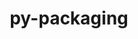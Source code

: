 ---
title: "py-packaging"
layout: cache
categories: [package, develop-2024-12-22]
meta: {"versions": ["24.2"], "compilers": ["gcc@=10.5.0", "gcc@=11.1.0", "gcc@=11.4.0", "gcc@=12.3.0", "gcc@=13.2.0", "gcc@=13.3.0", "gcc@=7.3.1", "gcc@=7.5.0", "gcc@=9.4.0", "oneapi@=2024.2.1"], "oss": ["amzn2", "centos7", "rhel8", "ubuntu18.04", "ubuntu20.04", "ubuntu22.04", "ubuntu24.04"], "platforms": ["linux"], "targets": ["aarch64", "neoverse_v2", "ppc64le", "x86_64_v3"], "stacks": ["aws-isc", "aws-isc-aarch64", "data-vis-sdk", "developer-tools-aarch64-linux-gnu", "developer-tools-x86_64_v3-linux-gnu", "e4s", "e4s-neoverse-v2", "e4s-oneapi", "e4s-power", "e4s-rocm-external", "ml-linux-aarch64-cpu", "ml-linux-aarch64-cuda", "ml-linux-x86_64-cpu", "ml-linux-x86_64-cuda", "ml-linux-x86_64-rocm", "radiuss", "root", "tutorial"], "num_specs": 36, "num_specs_by_stack": {"root": 36, "aws-isc-aarch64": 2, "aws-isc": 2, "developer-tools-x86_64_v3-linux-gnu": 1, "developer-tools-aarch64-linux-gnu": 1, "radiuss": 2, "e4s-power": 4, "data-vis-sdk": 1, "e4s-neoverse-v2": 4, "e4s": 5, "e4s-rocm-external": 1, "tutorial": 1, "e4s-oneapi": 5, "ml-linux-aarch64-cuda": 4, "ml-linux-aarch64-cpu": 4, "ml-linux-x86_64-cpu": 4, "ml-linux-x86_64-cuda": 4, "ml-linux-x86_64-rocm": 4}}
spec_details: [{"hash": "sgdfcrfwarpzvy3vw7wadbpr4sd3eyrq", "compiler": "gcc@=7.3.1", "versions": ["24.2"], "os": "amzn2", "platform": "linux", "target": "aarch64", "variants": ["build_system=python_pip"], "stacks": ["root", "aws-isc-aarch64"], "size": "-", "tarball": "https://binaries.spack.io/develop-2024-12-22/build_cache/linux-amzn2-aarch64/gcc-7.3.1/py-packaging-24.2/linux-amzn2-aarch64-gcc-7.3.1-py-packaging-24.2-sgdfcrfwarpzvy3vw7wadbpr4sd3eyrq.spack"}, {"hash": "hjp25uddmpmeh6znez77ole3kc7mhagc", "compiler": "gcc@=7.3.1", "versions": ["24.2"], "os": "amzn2", "platform": "linux", "target": "aarch64", "variants": ["build_system=python_pip"], "stacks": ["root", "aws-isc-aarch64"], "size": "-", "tarball": "https://binaries.spack.io/develop-2024-12-22/build_cache/linux-amzn2-aarch64/gcc-7.3.1/py-packaging-24.2/linux-amzn2-aarch64-gcc-7.3.1-py-packaging-24.2-hjp25uddmpmeh6znez77ole3kc7mhagc.spack"}, {"hash": "qeyx4yk33jmqsggy722dzaabr6qnt37o", "compiler": "gcc@=7.3.1", "versions": ["24.2"], "os": "amzn2", "platform": "linux", "target": "x86_64_v3", "variants": ["build_system=python_pip"], "stacks": ["aws-isc", "root"], "size": "-", "tarball": "https://binaries.spack.io/develop-2024-12-22/build_cache/linux-amzn2-x86_64_v3/gcc-7.3.1/py-packaging-24.2/linux-amzn2-x86_64_v3-gcc-7.3.1-py-packaging-24.2-qeyx4yk33jmqsggy722dzaabr6qnt37o.spack"}, {"hash": "cphg2q7wqgbvlfq4jy464lt4e23bnvn6", "compiler": "gcc@=7.3.1", "versions": ["24.2"], "os": "amzn2", "platform": "linux", "target": "x86_64_v3", "variants": ["build_system=python_pip"], "stacks": ["aws-isc", "root"], "size": "-", "tarball": "https://binaries.spack.io/develop-2024-12-22/build_cache/linux-amzn2-x86_64_v3/gcc-7.3.1/py-packaging-24.2/linux-amzn2-x86_64_v3-gcc-7.3.1-py-packaging-24.2-cphg2q7wqgbvlfq4jy464lt4e23bnvn6.spack"}, {"hash": "vx3qulyf5jzj6cq4tnpcnn6drbgxculp", "compiler": "gcc@=10.5.0", "versions": ["24.2"], "os": "centos7", "platform": "linux", "target": "x86_64_v3", "variants": ["build_system=python_pip"], "stacks": ["root", "developer-tools-x86_64_v3-linux-gnu"], "size": "-", "tarball": "https://binaries.spack.io/develop-2024-12-22/build_cache/linux-centos7-x86_64_v3/gcc-10.5.0/py-packaging-24.2/linux-centos7-x86_64_v3-gcc-10.5.0-py-packaging-24.2-vx3qulyf5jzj6cq4tnpcnn6drbgxculp.spack"}, {"hash": "udubgb23txdyhf4ep7lka42ezoyf2psu", "compiler": "gcc@=13.3.0", "versions": ["24.2"], "os": "rhel8", "platform": "linux", "target": "aarch64", "variants": ["build_system=python_pip"], "stacks": ["root", "developer-tools-aarch64-linux-gnu"], "size": "-", "tarball": "https://binaries.spack.io/develop-2024-12-22/build_cache/linux-rhel8-aarch64/gcc-13.3.0/py-packaging-24.2/linux-rhel8-aarch64-gcc-13.3.0-py-packaging-24.2-udubgb23txdyhf4ep7lka42ezoyf2psu.spack"}, {"hash": "hinicgy2lofx4jcuuevt3c76z2ojfwyc", "compiler": "gcc@=7.5.0", "versions": ["24.2"], "os": "ubuntu18.04", "platform": "linux", "target": "x86_64_v3", "variants": ["build_system=python_pip"], "stacks": ["root", "radiuss"], "size": "-", "tarball": "https://binaries.spack.io/develop-2024-12-22/build_cache/linux-ubuntu18.04-x86_64_v3/gcc-7.5.0/py-packaging-24.2/linux-ubuntu18.04-x86_64_v3-gcc-7.5.0-py-packaging-24.2-hinicgy2lofx4jcuuevt3c76z2ojfwyc.spack"}, {"hash": "4humuuzr7semerxv4hvn5alwtlldsjfn", "compiler": "gcc@=7.5.0", "versions": ["24.2"], "os": "ubuntu18.04", "platform": "linux", "target": "x86_64_v3", "variants": ["build_system=python_pip"], "stacks": ["root", "radiuss"], "size": "-", "tarball": "https://binaries.spack.io/develop-2024-12-22/build_cache/linux-ubuntu18.04-x86_64_v3/gcc-7.5.0/py-packaging-24.2/linux-ubuntu18.04-x86_64_v3-gcc-7.5.0-py-packaging-24.2-4humuuzr7semerxv4hvn5alwtlldsjfn.spack"}, {"hash": "rvj3uwrawyz2zm6tmx3n2hzpsjtrjvyo", "compiler": "gcc@=9.4.0", "versions": ["24.2"], "os": "ubuntu20.04", "platform": "linux", "target": "ppc64le", "variants": ["build_system=python_pip"], "stacks": ["root", "e4s-power"], "size": "-", "tarball": "https://binaries.spack.io/develop-2024-12-22/build_cache/linux-ubuntu20.04-ppc64le/gcc-9.4.0/py-packaging-24.2/linux-ubuntu20.04-ppc64le-gcc-9.4.0-py-packaging-24.2-rvj3uwrawyz2zm6tmx3n2hzpsjtrjvyo.spack"}, {"hash": "dsofksov2kwjvzh4gd74x7y5qymvhf2p", "compiler": "gcc@=9.4.0", "versions": ["24.2"], "os": "ubuntu20.04", "platform": "linux", "target": "ppc64le", "variants": ["build_system=python_pip"], "stacks": ["root", "e4s-power"], "size": "-", "tarball": "https://binaries.spack.io/develop-2024-12-22/build_cache/linux-ubuntu20.04-ppc64le/gcc-9.4.0/py-packaging-24.2/linux-ubuntu20.04-ppc64le-gcc-9.4.0-py-packaging-24.2-dsofksov2kwjvzh4gd74x7y5qymvhf2p.spack"}, {"hash": "3jfq354mhgwf4t6c7dwy7hnk3nywjsrr", "compiler": "gcc@=9.4.0", "versions": ["24.2"], "os": "ubuntu20.04", "platform": "linux", "target": "ppc64le", "variants": ["build_system=python_pip"], "stacks": ["root", "e4s-power"], "size": "-", "tarball": "https://binaries.spack.io/develop-2024-12-22/build_cache/linux-ubuntu20.04-ppc64le/gcc-9.4.0/py-packaging-24.2/linux-ubuntu20.04-ppc64le-gcc-9.4.0-py-packaging-24.2-3jfq354mhgwf4t6c7dwy7hnk3nywjsrr.spack"}, {"hash": "dsorcweuhm6le3vchdutsj4u7odof4hg", "compiler": "gcc@=9.4.0", "versions": ["24.2"], "os": "ubuntu20.04", "platform": "linux", "target": "ppc64le", "variants": ["build_system=python_pip"], "stacks": ["root", "e4s-power"], "size": "-", "tarball": "https://binaries.spack.io/develop-2024-12-22/build_cache/linux-ubuntu20.04-ppc64le/gcc-9.4.0/py-packaging-24.2/linux-ubuntu20.04-ppc64le-gcc-9.4.0-py-packaging-24.2-dsorcweuhm6le3vchdutsj4u7odof4hg.spack"}, {"hash": "optn3agng2lgeyut6yr4exotj5bwmaxj", "compiler": "gcc@=11.1.0", "versions": ["24.2"], "os": "ubuntu20.04", "platform": "linux", "target": "x86_64_v3", "variants": ["build_system=python_pip"], "stacks": ["root", "data-vis-sdk"], "size": "-", "tarball": "https://binaries.spack.io/develop-2024-12-22/build_cache/linux-ubuntu20.04-x86_64_v3/gcc-11.1.0/py-packaging-24.2/linux-ubuntu20.04-x86_64_v3-gcc-11.1.0-py-packaging-24.2-optn3agng2lgeyut6yr4exotj5bwmaxj.spack"}, {"hash": "fd6nb6prhmcgqhb3cn4gqey4isfp3nfh", "compiler": "gcc@=11.4.0", "versions": ["24.2"], "os": "ubuntu22.04", "platform": "linux", "target": "neoverse_v2", "variants": ["build_system=python_pip"], "stacks": ["root", "e4s-neoverse-v2"], "size": "-", "tarball": "https://binaries.spack.io/develop-2024-12-22/build_cache/linux-ubuntu22.04-neoverse_v2/gcc-11.4.0/py-packaging-24.2/linux-ubuntu22.04-neoverse_v2-gcc-11.4.0-py-packaging-24.2-fd6nb6prhmcgqhb3cn4gqey4isfp3nfh.spack"}, {"hash": "hx47jgeju4ip6elkhbvralk7ejrbo6qt", "compiler": "gcc@=11.4.0", "versions": ["24.2"], "os": "ubuntu22.04", "platform": "linux", "target": "neoverse_v2", "variants": ["build_system=python_pip"], "stacks": ["root", "e4s-neoverse-v2"], "size": "-", "tarball": "https://binaries.spack.io/develop-2024-12-22/build_cache/linux-ubuntu22.04-neoverse_v2/gcc-11.4.0/py-packaging-24.2/linux-ubuntu22.04-neoverse_v2-gcc-11.4.0-py-packaging-24.2-hx47jgeju4ip6elkhbvralk7ejrbo6qt.spack"}, {"hash": "jmoka26p7plguf76h3anqgtzotx2p4pr", "compiler": "gcc@=11.4.0", "versions": ["24.2"], "os": "ubuntu22.04", "platform": "linux", "target": "neoverse_v2", "variants": ["build_system=python_pip"], "stacks": ["root", "e4s-neoverse-v2"], "size": "-", "tarball": "https://binaries.spack.io/develop-2024-12-22/build_cache/linux-ubuntu22.04-neoverse_v2/gcc-11.4.0/py-packaging-24.2/linux-ubuntu22.04-neoverse_v2-gcc-11.4.0-py-packaging-24.2-jmoka26p7plguf76h3anqgtzotx2p4pr.spack"}, {"hash": "7w6seo7sdpn7jvys3gx74rf3kbuv75wv", "compiler": "gcc@=11.4.0", "versions": ["24.2"], "os": "ubuntu22.04", "platform": "linux", "target": "neoverse_v2", "variants": ["build_system=python_pip"], "stacks": ["root", "e4s-neoverse-v2"], "size": "-", "tarball": "https://binaries.spack.io/develop-2024-12-22/build_cache/linux-ubuntu22.04-neoverse_v2/gcc-11.4.0/py-packaging-24.2/linux-ubuntu22.04-neoverse_v2-gcc-11.4.0-py-packaging-24.2-7w6seo7sdpn7jvys3gx74rf3kbuv75wv.spack"}, {"hash": "s4xghmtmzakuwsvxo4vcsfgml42izhwr", "compiler": "gcc@=11.4.0", "versions": ["24.2"], "os": "ubuntu22.04", "platform": "linux", "target": "x86_64_v3", "variants": ["build_system=python_pip"], "stacks": ["root", "e4s", "e4s-rocm-external"], "size": "-", "tarball": "https://binaries.spack.io/develop-2024-12-22/build_cache/linux-ubuntu22.04-x86_64_v3/gcc-11.4.0/py-packaging-24.2/linux-ubuntu22.04-x86_64_v3-gcc-11.4.0-py-packaging-24.2-s4xghmtmzakuwsvxo4vcsfgml42izhwr.spack"}, {"hash": "jepfob43rokcr5bi33ykcxit5ymhlwjy", "compiler": "gcc@=11.4.0", "versions": ["24.2"], "os": "ubuntu22.04", "platform": "linux", "target": "x86_64_v3", "variants": ["build_system=python_pip"], "stacks": ["root", "e4s"], "size": "-", "tarball": "https://binaries.spack.io/develop-2024-12-22/build_cache/linux-ubuntu22.04-x86_64_v3/gcc-11.4.0/py-packaging-24.2/linux-ubuntu22.04-x86_64_v3-gcc-11.4.0-py-packaging-24.2-jepfob43rokcr5bi33ykcxit5ymhlwjy.spack"}, {"hash": "or4af2tx3zn2sccinjilohcl3jmk6q6n", "compiler": "gcc@=11.4.0", "versions": ["24.2"], "os": "ubuntu22.04", "platform": "linux", "target": "x86_64_v3", "variants": ["build_system=python_pip"], "stacks": ["root", "e4s"], "size": "-", "tarball": "https://binaries.spack.io/develop-2024-12-22/build_cache/linux-ubuntu22.04-x86_64_v3/gcc-11.4.0/py-packaging-24.2/linux-ubuntu22.04-x86_64_v3-gcc-11.4.0-py-packaging-24.2-or4af2tx3zn2sccinjilohcl3jmk6q6n.spack"}, {"hash": "ez4c3rrw7g2cxsrm65eor7sr6cyn6sr7", "compiler": "gcc@=11.4.0", "versions": ["24.2"], "os": "ubuntu22.04", "platform": "linux", "target": "x86_64_v3", "variants": ["build_system=python_pip"], "stacks": ["root", "e4s"], "size": "-", "tarball": "https://binaries.spack.io/develop-2024-12-22/build_cache/linux-ubuntu22.04-x86_64_v3/gcc-11.4.0/py-packaging-24.2/linux-ubuntu22.04-x86_64_v3-gcc-11.4.0-py-packaging-24.2-ez4c3rrw7g2cxsrm65eor7sr6cyn6sr7.spack"}, {"hash": "sgtbnibmmtwbhimiengzt7h23ag2vzye", "compiler": "gcc@=11.4.0", "versions": ["24.2"], "os": "ubuntu22.04", "platform": "linux", "target": "x86_64_v3", "variants": ["build_system=python_pip"], "stacks": ["root", "e4s"], "size": "-", "tarball": "https://binaries.spack.io/develop-2024-12-22/build_cache/linux-ubuntu22.04-x86_64_v3/gcc-11.4.0/py-packaging-24.2/linux-ubuntu22.04-x86_64_v3-gcc-11.4.0-py-packaging-24.2-sgtbnibmmtwbhimiengzt7h23ag2vzye.spack"}, {"hash": "d5cdgp6e4hb2ief43em2hgdgjf2a7n5a", "compiler": "gcc@=12.3.0", "versions": ["24.2"], "os": "ubuntu22.04", "platform": "linux", "target": "x86_64_v3", "variants": ["build_system=python_pip"], "stacks": ["root", "tutorial"], "size": "-", "tarball": "https://binaries.spack.io/develop-2024-12-22/build_cache/linux-ubuntu22.04-x86_64_v3/gcc-12.3.0/py-packaging-24.2/linux-ubuntu22.04-x86_64_v3-gcc-12.3.0-py-packaging-24.2-d5cdgp6e4hb2ief43em2hgdgjf2a7n5a.spack"}, {"hash": "jnein6n6wyjxww6vccnh6omtd6xapaal", "compiler": "oneapi@=2024.2.1", "versions": ["24.2"], "os": "ubuntu22.04", "platform": "linux", "target": "x86_64_v3", "variants": ["build_system=python_pip"], "stacks": ["root", "e4s-oneapi"], "size": "-", "tarball": "https://binaries.spack.io/develop-2024-12-22/build_cache/linux-ubuntu22.04-x86_64_v3/oneapi-2024.2.1/py-packaging-24.2/linux-ubuntu22.04-x86_64_v3-oneapi-2024.2.1-py-packaging-24.2-jnein6n6wyjxww6vccnh6omtd6xapaal.spack"}, {"hash": "5b65uofq4b5tsd4muwt4cljmx63t3xpg", "compiler": "oneapi@=2024.2.1", "versions": ["24.2"], "os": "ubuntu22.04", "platform": "linux", "target": "x86_64_v3", "variants": ["build_system=python_pip"], "stacks": ["root", "e4s-oneapi"], "size": "-", "tarball": "https://binaries.spack.io/develop-2024-12-22/build_cache/linux-ubuntu22.04-x86_64_v3/oneapi-2024.2.1/py-packaging-24.2/linux-ubuntu22.04-x86_64_v3-oneapi-2024.2.1-py-packaging-24.2-5b65uofq4b5tsd4muwt4cljmx63t3xpg.spack"}, {"hash": "x6aonir6yozapdfuug7gnltyozqwaj4n", "compiler": "oneapi@=2024.2.1", "versions": ["24.2"], "os": "ubuntu22.04", "platform": "linux", "target": "x86_64_v3", "variants": ["build_system=python_pip"], "stacks": ["root", "e4s-oneapi"], "size": "-", "tarball": "https://binaries.spack.io/develop-2024-12-22/build_cache/linux-ubuntu22.04-x86_64_v3/oneapi-2024.2.1/py-packaging-24.2/linux-ubuntu22.04-x86_64_v3-oneapi-2024.2.1-py-packaging-24.2-x6aonir6yozapdfuug7gnltyozqwaj4n.spack"}, {"hash": "boradhvfw5xxdeqvi4icnnel622vqyeq", "compiler": "oneapi@=2024.2.1", "versions": ["24.2"], "os": "ubuntu22.04", "platform": "linux", "target": "x86_64_v3", "variants": ["build_system=python_pip"], "stacks": ["root", "e4s-oneapi"], "size": "-", "tarball": "https://binaries.spack.io/develop-2024-12-22/build_cache/linux-ubuntu22.04-x86_64_v3/oneapi-2024.2.1/py-packaging-24.2/linux-ubuntu22.04-x86_64_v3-oneapi-2024.2.1-py-packaging-24.2-boradhvfw5xxdeqvi4icnnel622vqyeq.spack"}, {"hash": "rnueju5dvihhgma2clbpnhczkpu4fd7f", "compiler": "oneapi@=2024.2.1", "versions": ["24.2"], "os": "ubuntu22.04", "platform": "linux", "target": "x86_64_v3", "variants": ["build_system=python_pip"], "stacks": ["root", "e4s-oneapi"], "size": "-", "tarball": "https://binaries.spack.io/develop-2024-12-22/build_cache/linux-ubuntu22.04-x86_64_v3/oneapi-2024.2.1/py-packaging-24.2/linux-ubuntu22.04-x86_64_v3-oneapi-2024.2.1-py-packaging-24.2-rnueju5dvihhgma2clbpnhczkpu4fd7f.spack"}, {"hash": "42seycq5fsjve4fwq42vbour6m7ennj6", "compiler": "gcc@=13.2.0", "versions": ["24.2"], "os": "ubuntu24.04", "platform": "linux", "target": "aarch64", "variants": ["build_system=python_pip"], "stacks": ["ml-linux-aarch64-cuda", "ml-linux-aarch64-cpu", "root"], "size": "-", "tarball": "https://binaries.spack.io/develop-2024-12-22/build_cache/linux-ubuntu24.04-aarch64/gcc-13.2.0/py-packaging-24.2/linux-ubuntu24.04-aarch64-gcc-13.2.0-py-packaging-24.2-42seycq5fsjve4fwq42vbour6m7ennj6.spack"}, {"hash": "pjzlkqbviy6r2pmjjpevfh7r2xtbkszx", "compiler": "gcc@=13.2.0", "versions": ["24.2"], "os": "ubuntu24.04", "platform": "linux", "target": "aarch64", "variants": ["build_system=python_pip"], "stacks": ["ml-linux-aarch64-cuda", "ml-linux-aarch64-cpu", "root"], "size": "-", "tarball": "https://binaries.spack.io/develop-2024-12-22/build_cache/linux-ubuntu24.04-aarch64/gcc-13.2.0/py-packaging-24.2/linux-ubuntu24.04-aarch64-gcc-13.2.0-py-packaging-24.2-pjzlkqbviy6r2pmjjpevfh7r2xtbkszx.spack"}, {"hash": "ytbkhbezq4hnj7jokwcgioijvq3r5qcg", "compiler": "gcc@=13.2.0", "versions": ["24.2"], "os": "ubuntu24.04", "platform": "linux", "target": "aarch64", "variants": ["build_system=python_pip"], "stacks": ["ml-linux-aarch64-cuda", "ml-linux-aarch64-cpu", "root"], "size": "-", "tarball": "https://binaries.spack.io/develop-2024-12-22/build_cache/linux-ubuntu24.04-aarch64/gcc-13.2.0/py-packaging-24.2/linux-ubuntu24.04-aarch64-gcc-13.2.0-py-packaging-24.2-ytbkhbezq4hnj7jokwcgioijvq3r5qcg.spack"}, {"hash": "efqbqahahvzwuekhvqupyesatciqaf6r", "compiler": "gcc@=13.2.0", "versions": ["24.2"], "os": "ubuntu24.04", "platform": "linux", "target": "aarch64", "variants": ["build_system=python_pip"], "stacks": ["ml-linux-aarch64-cuda", "ml-linux-aarch64-cpu", "root"], "size": "-", "tarball": "https://binaries.spack.io/develop-2024-12-22/build_cache/linux-ubuntu24.04-aarch64/gcc-13.2.0/py-packaging-24.2/linux-ubuntu24.04-aarch64-gcc-13.2.0-py-packaging-24.2-efqbqahahvzwuekhvqupyesatciqaf6r.spack"}, {"hash": "7ac2rrwxf25eantdrqjadvjndnj3qjgh", "compiler": "gcc@=13.2.0", "versions": ["24.2"], "os": "ubuntu24.04", "platform": "linux", "target": "x86_64_v3", "variants": ["build_system=python_pip"], "stacks": ["ml-linux-x86_64-cpu", "root", "ml-linux-x86_64-cuda", "ml-linux-x86_64-rocm"], "size": "-", "tarball": "https://binaries.spack.io/develop-2024-12-22/build_cache/linux-ubuntu24.04-x86_64_v3/gcc-13.2.0/py-packaging-24.2/linux-ubuntu24.04-x86_64_v3-gcc-13.2.0-py-packaging-24.2-7ac2rrwxf25eantdrqjadvjndnj3qjgh.spack"}, {"hash": "sn3lj5x5uvqgkx4wm7v5aaw4c3vi6xqc", "compiler": "gcc@=13.2.0", "versions": ["24.2"], "os": "ubuntu24.04", "platform": "linux", "target": "x86_64_v3", "variants": ["build_system=python_pip"], "stacks": ["ml-linux-x86_64-cpu", "root", "ml-linux-x86_64-cuda", "ml-linux-x86_64-rocm"], "size": "-", "tarball": "https://binaries.spack.io/develop-2024-12-22/build_cache/linux-ubuntu24.04-x86_64_v3/gcc-13.2.0/py-packaging-24.2/linux-ubuntu24.04-x86_64_v3-gcc-13.2.0-py-packaging-24.2-sn3lj5x5uvqgkx4wm7v5aaw4c3vi6xqc.spack"}, {"hash": "ilywi7gltgdp6ndul7vpjd3bxbj5obpj", "compiler": "gcc@=13.2.0", "versions": ["24.2"], "os": "ubuntu24.04", "platform": "linux", "target": "x86_64_v3", "variants": ["build_system=python_pip"], "stacks": ["ml-linux-x86_64-cpu", "root", "ml-linux-x86_64-cuda", "ml-linux-x86_64-rocm"], "size": "-", "tarball": "https://binaries.spack.io/develop-2024-12-22/build_cache/linux-ubuntu24.04-x86_64_v3/gcc-13.2.0/py-packaging-24.2/linux-ubuntu24.04-x86_64_v3-gcc-13.2.0-py-packaging-24.2-ilywi7gltgdp6ndul7vpjd3bxbj5obpj.spack"}, {"hash": "perltvj3plbp65fci3avjpxug4n3fneo", "compiler": "gcc@=13.2.0", "versions": ["24.2"], "os": "ubuntu24.04", "platform": "linux", "target": "x86_64_v3", "variants": ["build_system=python_pip"], "stacks": ["ml-linux-x86_64-cpu", "root", "ml-linux-x86_64-cuda", "ml-linux-x86_64-rocm"], "size": "-", "tarball": "https://binaries.spack.io/develop-2024-12-22/build_cache/linux-ubuntu24.04-x86_64_v3/gcc-13.2.0/py-packaging-24.2/linux-ubuntu24.04-x86_64_v3-gcc-13.2.0-py-packaging-24.2-perltvj3plbp65fci3avjpxug4n3fneo.spack"}]
---